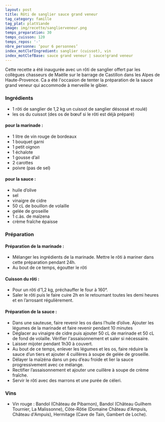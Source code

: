 ```yaml
---
layout: post
title: Rôti de sanglier sauce grand veneur
tag_category: famille
tag_plat: platViande
image: img/recette/sanglierveneur.png
temps_preparation: 30
temps_cuisson: 120
temps_repos: '-'
nbre_personne: ‘pour 6 personnes’
index_motClefIngredient: sanglier (cuissot), vin
index_motClefBase: sauce grand veneur | sauce!grand veneur
---
```

Cette recette a été inaugurée avec un rôti de sanglier offert par les collègues chasseurs de Maëlle sur le barrage de Castillon dans les Alpes de Haute-Provence. Ca a été l'occasion de tenter la préparation de la sauce grand veneur qui accommode à merveille le gibier.

### Ingrédients
* 1 rôti de sanglier de 1,2 kg un cuissot de sanglier désossé et roulé)
* les os du cuissot (des os de bœuf si le rôti est déjà préparé)

#### pour la marinade :
* 1 litre de vin rouge de bordeaux
* 1 bouquet garni
* 1 petit oignon
* 1 échalote
* 1 gousse d’ail
* 2 carottes
* poivre (pas de sel)

#### pour la sauce :
* huile d’olive
* sel
* vinaigre de cidre
* 50  cL de bouillon de volaille
* gelée de groseille
* 1 c.às. de maïzena
* crème fraîche épaisse

### Préparation
#### Préparation de la marinade :
* Mélanger les ingrédients de la marinade. Mettre le rôti à mariner dans cette préparation pendant 24h.
* Au bout de ce temps, égoutter le rôti

#### Cuisson du rôti :
* Pour un rôti d’1,2 kg, préchauffer le four à 160°.
* Saler le rôti puis le faire cuire 2h en le retournant toutes les demi heures et en l’arrosant régulièrement.

#### Préparation de la sauce :
* Dans une sauteuse, faire revenir les os dans l’huile d’olive. Ajouter les légumes de la marinade et faire revenir pendant 10 minutes
* Déglacer au vinaigre de cidre puis ajouter 50 cL de marinade et 50 cL de fond de volaille. Vérifier l'assaisonnement et saler si nécessaire.
* Laisser mijoter pendant 1h30 à couvert.
* Au bout de ce temps, enlever les légumes et les os, faire réduire la sauce d’un tiers et ajouter 4 cuillères à soupe de gelée de groseille.
* Délayer la maïzéna dans un peu d’eau froide et lier la sauce progressivement avec ce mélange.
* Rectifier l’assaisonnement et ajouter une cuillère à soupe de crème fraîche.
* Servir le rôti avec des marrons et une purée de céleri.

### Vins
* Vin rouge : Bandol (Château de Pibarnon), Bandol (Château Guilhem Tournier, La Malissonne), Côte-Rôtie (Domaine Château d'Ampuis, Château d'Ampuis), Hermitage (Cave de Tain, Gambert de Loche).
